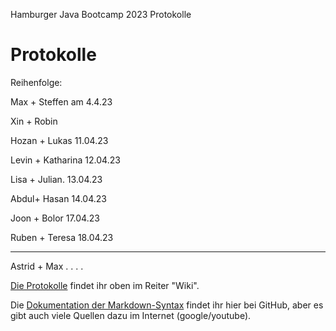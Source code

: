 Hamburger Java Bootcamp 2023 Protokolle

# Protokolle

Reihenfolge:



Max + Steffen am 4.4.23

Xin + Robin 
 
Hozan  + Lukas  11.04.23

Levin + Katharina  12.04.23

Lisa + Julian. 13.04.23

Abdul+ Hasan  14.04.23

Joon + Bolor  17.04.23

Ruben + Teresa 18.04.23

----------

Astrid + Max
.
.
.
.



[Die Protokolle](https://github.com/neuefische/hh-java-23-1-protocol/wiki) findet ihr oben im Reiter "Wiki".

Die [Dokumentation der Markdown-Syntax](https://docs.github.com/de/get-started/writing-on-github/getting-started-with-writing-and-formatting-on-github/basic-writing-and-formatting-syntax) findet ihr hier bei GitHub, aber es gibt auch viele Quellen dazu im Internet (google/youtube).
